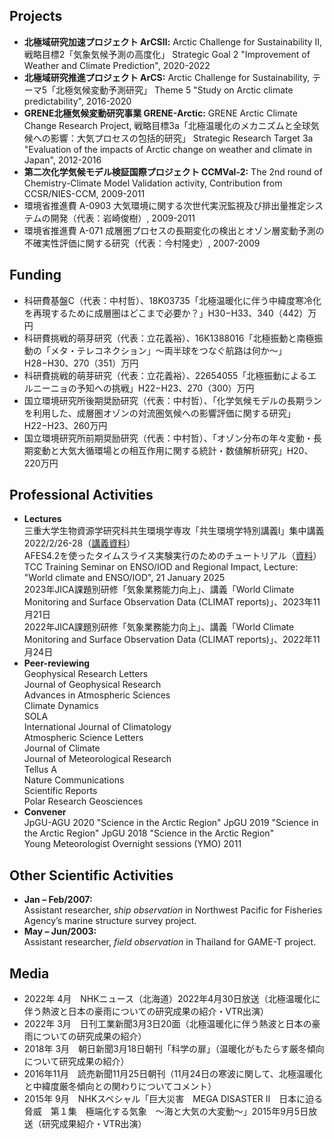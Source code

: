Projects---- **北極域研究加速プロジェクト ArCSⅡ:** Arctic Challenge for Sustainability Ⅱ, 戦略目標2「気象気候予測の高度化」 Strategic Goal 2 "Improvement of Weather and Climate Prediction", 2020-2022 - **北極域研究推進プロジェクト ArCS:** Arctic Challenge for Sustainability, テーマ5「北極気候変動予測研究」 Theme 5 "Study on Arctic climate predictability", 2016-2020 - **GRENE北極気候変動研究事業 GRENE-Arctic:** GRENE Arctic Climate Change Research Project, 戦略目標3a「北極温暖化のメカニズムと全球気候への影響：大気プロセスの包括的研究」 Strategic Research Target 3a "Evaluation of the impacts of Arctic change on weather and climate in Japan", 2012-2016 - **第二次化学気候モデル検証国際プロジェクト CCMVal-2:** The 2nd round of Chemistry-Climate Model Validation activity, Contribution from CCSR/NIES-CCM, 2009-2011- 環境省推進費 A-0903 大気環境に関する次世代実況監視及び排出量推定システムの開発（代表：岩崎俊樹）, 2009-2011- 環境省推進費 A-071 成層圏プロセスの長期変化の検出とオゾン層変動予測の不確実性評価に関する研究（代表：今村隆史）, 2007-2009
Funding---  - 科研費基盤C（代表：中村哲）、18K03735「北極温暖化に伴う中緯度寒冷化を再現するために成層圏はどこまで必要か？」H30−H33、340（442）万円  - 科研費挑戦的萌芽研究（代表：立花義裕）、16K1388016「北極振動と南極振動の「メタ・テレコネクション」〜両半球をつなぐ航路は何か〜」H28−H30、270（351）万円  - 科研費挑戦的萌芽研究（代表：立花義裕）、22654055「北極振動によるエルニーニョの予知への挑戦」H22−H23、270（300）万円  - 国立環境研究所後期奨励研究（代表：中村哲）、「化学気候モデルの長期ランを利用した、成層圏オゾンの対流圏気候への影響評価に関する研究」H22−H23、260万円  - 国立環境研究所前期奨励研究（代表：中村哲）、「オゾン分布の年々変動・長期変動と大気大循環場との相互作用に関する統計・数値解析研究」H20、220万円  Professional Activities---- **Lectures**  	三重大学生物資源学研究科共生環境学専攻「共生環境学特別講義Ⅰ」集中講義2022/2/26-28（[講義資料](./storage/)）  
	AFES4.2を使ったタイムスライス実験実行のためのチュートリアル（[資料](./AFEStutorial.md)）  
	TCC Training Seminar on ENSO/IOD and Regional Impact, Lecture: "World climate and ENSO/IOD", 21 January 2025  	2023年JICA課題別研修「気象業務能力向上」、講義「World Climate Monitoring and Surface Observation Data (CLIMAT reports)」、2023年11月21日  	2022年JICA課題別研修「気象業務能力向上」、講義「World Climate Monitoring and Surface Observation Data (CLIMAT reports)」、2022年11月24日- **Peer-reviewing**  Geophysical Research Letters  Journal of Geophysical Research  Advances in Atmospheric Sciences  Climate Dynamics  SOLA  International Journal of Climatology  Atmospheric Science Letters  Journal of Climate  Journal of Meteorological Research  Tellus A  Nature Communications  Scientific Reports  
Polar Research
Geosciences- **Convener**   JpGU-AGU 2020 "Science in the Arctic Region"JpGU 2019 "Science in the Arctic Region" JpGU 2018 "Science in the Arctic Region"   Young Meteorologist Overnight sessions (YMO) 2011 Other Scientific Activities---- **Jan – Feb/2007:**   Assistant researcher, *ship observation* in Northwest Pacific for Fisheries Agency’s marine structure survey project.- **May – Jun/2003:**  Assistant researcher, *field observation* in Thailand for GAME-T project.Media---
- 2022年 4月　NHKニュース（北海道）2022年4月30日放送（北極温暖化に伴う熱波と日本の豪雨についての研究成果の紹介・VTR出演） 
- 2022年 3月　日刊工業新聞3月3日20面（北極温暖化に伴う熱波と日本の豪雨についての研究成果の紹介） - 2018年 3月　朝日新聞3月18日朝刊「科学の扉」（温暖化がもたらす厳冬傾向について研究成果の紹介） - 2016年11月　読売新聞11月25日朝刊（11月24日の寒波に関して、北極温暖化と中緯度厳冬傾向との関わりについてコメント） - 2015年 9月　NHKスペシャル「巨大災害　MEGA DISASTER Ⅱ　日本に迫る脅威　第１集　極端化する気象　～海と大気の大変動～」2015年9月5日放送（研究成果紹介・VTR出演）     